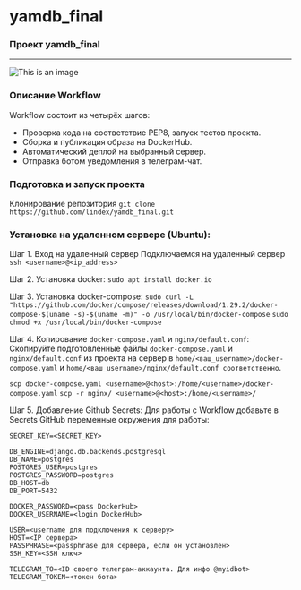 # yamdb_final
### Проект yamdb_final
____

![This is an image](https://github.com/SteklovAl/yamdb_final/actions/workflows/yamdb_workflow.yml/badge.svg)


### Описание Workflow

Workflow состоит из четырёх шагов:

- Проверка кода на соответствие PEP8, запуск тестов проекта.
- Сборка и публикация образа на DockerHub.
- Автоматический деплой на выбранный сервер.
- Отправка ботом уведомления в телеграм-чат.

### Подготовка и запуск проекта

Клонирование репозитория
`git clone https://github.com/lindex/yamdb_final.git`

### Установка на удаленном сервере (Ubuntu):

Шаг 1. Вход на удаленный сервер
Подключаемся на удаленный сервер
`ssh <username>@<ip_address>`

Шаг 2. Установка docker:
`sudo apt install docker.io`

Шаг 3. Установка docker-compose:
`sudo curl -L "https://github.com/docker/compose/releases/download/1.29.2/docker-compose-$(uname -s)-$(uname -m)" -o /usr/local/bin/docker-compose`
`sudo chmod +x /usr/local/bin/docker-compose`

Шаг 4. Копирование `docker-compose.yaml` и `nginx/default.conf`:
Скопируйте подготовленные файлы `docker-compose.yaml` и `nginx/default.conf` из проекта на сервер в `home/<ваш_username>/docker-compose.yaml` и `home/<ваш_username>/nginx/default.conf соответственно`.

`scp docker-compose.yaml <username>@<host>:/home/<username>/docker-compose.yaml`
`scp -r nginx/ <username>@<host>:/home/<username>/`

Шаг 5. Добавление Github Secrets:
Для работы с Workflow добавьте в Secrets GitHub переменные окружения для работы:

```
SECRET_KEY=<SECRET_KEY>

DB_ENGINE=django.db.backends.postgresql
DB_NAME=postgres
POSTGRES_USER=postgres
POSTGRES_PASSWORD=postgres
DB_HOST=db
DB_PORT=5432

DOCKER_PASSWORD=<pass DockerHub>
DOCKER_USERNAME=<login DockerHub>

USER=<username для подключения к серверу>
HOST=<IP сервера>
PASSPHRASE=<passphrase для сервера, если он установлен>
SSH_KEY=<SSH ключ>

TELEGRAM_TO=<ID своего телеграм-аккаунта. Для инфо @myidbot>
TELEGRAM_TOKEN=<токен бота>
```